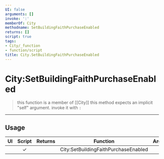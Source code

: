 ```yaml
---
UI: false
arguments: []
invoke: ':'
memberOf: City
methodname: SetBuildingFaithPurchaseEnabled
returns: []
script: true
tags:
- City/_function
- function/script
title: City.SetBuildingFaithPurchaseEnabled
---
```

# City:SetBuildingFaithPurchaseEnabled
> this function is a member of [[City]]
> this method expects an implicit "self" argument. invoke it with `:`
-----
## Usage
|  UI | Script | Returns | Function | Arguments |
|:---:|:------:|-------:|:--------:|:---------|
| |✓||City:SetBuildingFaithPurchaseEnabled||
